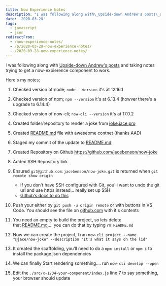 ```yaml
---
title: Now Experience Notes
description: "I was following along with\_Upside-down Andrew's posts\_and taking notes trying to get a now-expierence component to work.\r\n\r\nHere's my notes;\r\n\r\n1. Checked ve..."
date: '2020-03-28'
tags:
  - javascript
  - json
redirectFrom:
  - /now-experience-notes/
  - /p/2020-03-28-now-experience-notes/ 
  - /2020-03-28-now-experience-notes/
---
```


<!--StartFragment-->

I was following along with [Upside-down Andrew's posts](https://andrew.alburydor.com/posts/2020-03-20-nowui-part1/) and taking notes trying to get a now-expierence component to work.

Here's my notes;

1. Checked version of node; `node --version` it's at 12.16.1
2. Checked version of npm; `npm --version` it's at 6.13.4 (howver there's a upgrade to 6.14.4)
3. Checked version of now-cli; `now-cli --version` it's at 17.0.2
4. Created folder/repository to render a joke from [joke.jace.pro](http://joke.jace.pro/)
5. Created [README.md](http://readme.md/) file with aweseome contnet (thanks AAD)
6. Staged my commit of the update to [README.md](http://readme.md/)
7. Created Repository on Github <https://github.com/jacebenson/now-joke>
8. Added SSH Repository link
9. Ensured `git@github.com:jacebenson/now-joke.git` is returned when `git remote show origin`

   * If you don't have SSH configured with Git, you'll want to undo the git url and use https instead... really set up SSH
   * [Github's docs to do this](https://help.github.com/en/github/authenticating-to-github/connecting-to-github-with-ssh)
10. Push your either by `git push -u origin remote` or with buttons in VS Code. You should see the file on [github.com](http://github.com/) with it's contents
11. You need an empty to build the project, so lets delete that [README.md](http://readme.md/).... you can do that by typing `rm README.md`
12. Now we can create the project, I ran `now-cli project --name "@jace/now-joke" --description "It's what it says on the lid"`
13. It created the scaffolding, you'll need to do a `npm install` or `npm i` to install the package.json dependencies
14. We can finally Start rendering something.... run `now-cli develop --open`
15. Edit the `./src/x-1234-your-component/index.js` line 7 to say something, your browser should update

<!--EndFragment-->
